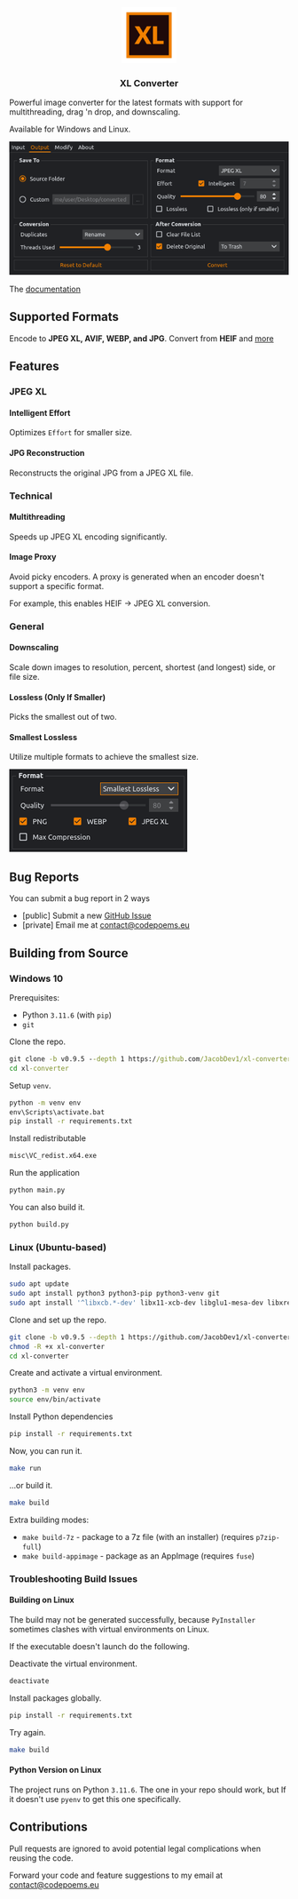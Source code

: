 <p align="center">
    <img src="icons/logo.svg" width="20%">
</p>
<h3 align="center">XL Converter</h3>

Powerful image converter for the latest formats with support for multithreading, drag 'n drop, and downscaling.

Available for Windows and Linux.

![](misc/screenshots/screenshot_0.png)

The [documentation](https://xl-converter-docs.codepoems.eu)

## Supported Formats

Encode to **JPEG XL, AVIF, WEBP, and JPG**. Convert from **HEIF** and [more](https://xl-converter-docs.codepoems.eu/supported-formats)

## Features
### JPEG XL

#### Intelligent Effort

Optimizes `Effort` for smaller size.

#### JPG Reconstruction

Reconstructs the original JPG from a JPEG XL file.

### Technical
#### Multithreading

Speeds up JPEG XL encoding significantly.

#### Image Proxy

Avoid picky encoders. A proxy is generated when an encoder doesn't support a specific format.

For example, this enables HEIF -> JPEG XL conversion.

### General
#### Downscaling

Scale down images to resolution, percent, shortest (and longest) side, or file size.

#### Lossless (Only If Smaller)

Picks the smallest out of two.

#### Smallest Lossless

Utilize multiple formats to achieve the smallest size.

![](misc/screenshots/screenshot_2.png)

## Bug Reports

You can submit a bug report in 2 ways
- \[public\] Submit a new [GitHub Issue](https://github.com/JacobDev1/xl-converter/issues)
- \[private\] Email me at contact@codepoems.eu

## Building from Source

### Windows 10

Prerequisites:
- Python `3.11.6` (with `pip`)
- `git`

Clone the repo.

```cmd
git clone -b v0.9.5 --depth 1 https://github.com/JacobDev1/xl-converter.git
cd xl-converter
```

Setup `venv`.

```cmd
python -m venv env
env\Scripts\activate.bat
pip install -r requirements.txt
```

Install redistributable

```cmd
misc\VC_redist.x64.exe
```

Run the application

```cmd
python main.py
```

You can also build it.

```cmd
python build.py
```

### Linux (Ubuntu-based)

Install packages.

```bash
sudo apt update
sudo apt install python3 python3-pip python3-venv git
sudo apt install '^libxcb.*-dev' libx11-xcb-dev libglu1-mesa-dev libxrender-dev libxi-dev libxkbcommon-dev libxkbcommon-x11-dev
```

Clone and set up the repo.

```bash
git clone -b v0.9.5 --depth 1 https://github.com/JacobDev1/xl-converter.git
chmod -R +x xl-converter
cd xl-converter
```

Create and activate a virtual environment.

```bash
python3 -m venv env
source env/bin/activate
```

Install Python dependencies

```bash
pip install -r requirements.txt
```

Now, you can run it.

```bash
make run
```

...or build it.

```bash
make build
```

Extra building modes:
- `make build-7z` - package to a 7z file (with an installer) (requires `p7zip-full`)
- `make build-appimage` - package as an AppImage (requires `fuse`)

### Troubleshooting Build Issues

#### Building on Linux

The build may not be generated successfully, because `PyInstaller` sometimes clashes with virtual environments on Linux.

If the executable doesn't launch do the following.

Deactivate the virtual environment.

```bash
deactivate
```

Install packages globally.
```bash
pip install -r requirements.txt
```

Try again.

```bash
make build
```

#### Python Version on Linux

The project runs on Python `3.11.6`. The one in your repo should work, but If it doesn't use `pyenv` to get this one specifically. 

## Contributions

Pull requests are ignored to avoid potential legal complications when reusing the code.

Forward your code and feature suggestions to my email at contact@codepoems.eu